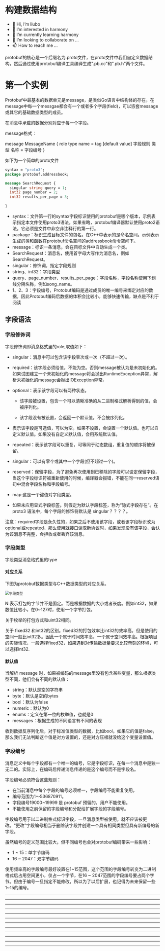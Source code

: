 # 构建数据结构

* 👋 Hi, I’m liubo
* 👀 I’m interested in harmony
* 🌱 I’m currently learning harmony
* 💞️ I’m looking to collaborate on ...
* 📫 How to reach me ...



protobuf的核心是一个后缀名为.proto文件，在proto文件中我们自定义数据结构，然后通过使用protobuf编译工具编译生成".pb.cc"和".pb.h"两个文件。

# 第一个实例

Protobuf中最基本的数据单元是message，是类似Go语言中结构体的存在。在message中每一个messgae都会有一个或者多个字段(field)，可以嵌套message或其它的基础数据类型的成员。

在消息中承载的数据分别对应于每一个字段。

message格式：

message MessageName {
    role type name = tag [default value]
    字段规则 类型 名称 = 字段编号
}



如下为一个简单的proto文件

```protobuf
syntax = "proto3";
package protobuf.addressbook;

message SearchRequest {
  singular string query = 1;
  int32 page_number = 2;
  int32 results_per_page = 3;
  
}
```

- syntax：文件第一行的syntax字段标识使用的protobuf是哪个版本，示例表示指定本文件使用proto3语法。如果省略，protobuf编译器默认使用proto2语法。它必须是文件中非空非注释行的第一行。
- package：标识生成目标文件的包名。在C++中表示的是命名空间。示例表示生成的类和函数在protobuf命名空间的addressbook命令空间下。
- message：标识一条消息。会在目标文件中自动生成一个类。
- SearchRequest：消息名，使用首字母大写作为消息名，例如SearchRequest。
- singular：修饰词，指定字段规则
- string、int32：字段类型
- query、page_number、results_per_page：字段名称，字段名称使用下划线分隔名称，例如song_name。
- 1、2、3：字段编号，Protobuf编码是通过成员的唯一编号来绑定对应的数据，因此Protobuf编码后数据的体积会比较小，能够快速传输，缺点是不利于阅读



## 字段语法

### 字段修饰词

字段修饰词即消息格式里的role,取值如下：

- singular：消息中可以包含该字段零次或⼀次（不超过⼀次）。
- required：该字段必须给值，不能为空。否则message被认为是未初始化的。如果试图建立一个未初始化的message将会抛出RuntimeException异常，解析未初始化的message会抛出IOException异常。
- optional：表示该字段可以有两种状态。
  - 该字段被设置，包含一个可以清晰准确的从二进制格式解析得到的值，会被序列化。

  - 该字段没有被设置，会返回一个默认值，不会被序列化。

- 表示该字段是可选值，可以为空。如果不设置，会设置一个默认值。也可以自定义默认值。如果没有自定义默认值，会用系统默认值。
- repeated：表示该字段可以重复，可等同于动态数组，重复值的顺序将被保留。
- singular：可以有零个或其中一个字段(但不超过一个)。
- reserved：保留字段，为了避免再次使用到已移除的字段可以设定保留字段，当这个字段标识符被重新使用的时候，编译器会报错，不能在同一reserved语句中混合字段名称和字段编号。
- map:这是一个键值对字段类型。
- 如果未应用显式字段标签，则假定为默认字段标签，称为“隐式字段存在”。在 proto3 语法中，每个字段的修饰符默认是 singular？？？？。

注意：required字段是永久性的，如果之后不使用该字段，或者该字段标识改为optional或repeated，那么使用就接口读取新协议时，如果发现没有该字段，会认为该消息不完整，会拒收或者丢弃该消息。





### 字段类型

字段类型消息格式里的type

#### 对应关系

下图为protobuf数据类型与C++数据类型的对应关系。



<img src="/home/liubo/00-liubo/project_my/Protobuf_tutorial/picture/字段类型.png" alt="字段类型" style="zoom:80%;" />



N 表示打包的字节并不是固定。而是根据数据的大小或者长度。例如int32，如果数值比较小，在0~127时，使用一个字节打包。

关于枚举的打包方式和uint32相同。

关于 fixed32  和int32的区别。fixed32的打包效率比int32的效率高，但是使用的空间一般比int32多。因此一个属于时间效率高，一个属于空间效率高。根据项目的实际情况，一般选择fixed32，如果遇到对传输数据量要求比较苛刻的环境，可以选择int32.

#### 默认值

当解析 message 时，如果被编码的message里没有包含某些变量，那么根据类型不同，他们会有不同的默认值：

- string：默认是空的字符串
- byte：默认是空的bytes
- bool：默认为false
- numeric：默认为0
- enums：定义在第一位的枚举值，也就是0
- messages：根据生成的不同语言有不同的表现



收到数据反序列化后，对于标准值类型的数据，比如bool，如果它的值是false，那么我们无法判断这个值是对方设置的，还是对方压根就没给这个变量设置值。





### 字段编号

消息定义中每个字段都有一个唯一的编号，它是字段标识，在每一个消息中是独一无二的。实际上，在编码后传递消息传递的是这个编号而不是字段名。

字段编号必须符合这些规则：

- 在当前消息中每个字段的编号必须唯一，字段编号不能重复使用。
- 编号范围为1～536870911。
- 字段编号19000~19999 是 protobuf 预留的，用户不能使用。
- 不能使用之前保留的字段编号和分配给扩展字段的字段编号。



字段编号用于以二进制格式标识字段，一旦消息类型被使用，就不应该被更改。“更改”字段编号相当于删除该字段并创建一个具有相同类型但具有新编号的新字段。



虽然编号的定义范围比较大，但不同编号也会对protobuf编码带来一些影响：

- 1 ~ 15：单字节编码
- 16 ~ 2047：双字节编码

使用频率高的字段编号最好设置在1~15范围，这个范围的字段编号转变为二进制格式后占用空间更小，仅占一个字节，在16 ~ 2047范围的字段编号要占两个字节。但由于编号一旦指定不能修改，所以为了以后扩展，也记得为未来保留一些1~15的编号。







---
---
---
---
---
---
---
---
---
---
---
---

